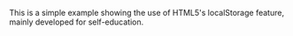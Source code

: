 This is a simple example showing the use of HTML5's localStorage feature,
mainly developed for self-education.
